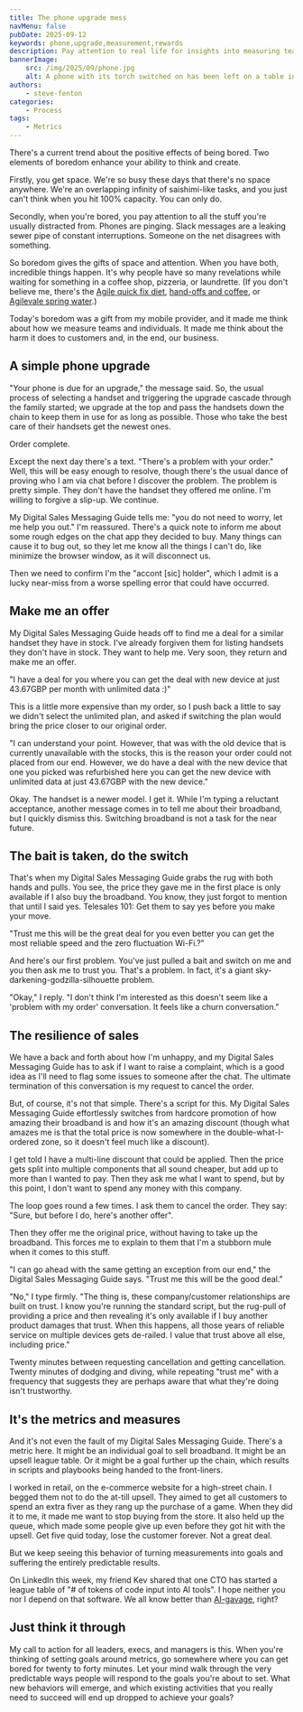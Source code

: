 ```yaml
---
title: The phone upgrade mess
navMenu: false
pubDate: 2025-09-12
keywords: phone,upgrade,measurement,rewards
description: Pay attention to real life for insights into measuring teams and individuals in your organization.
bannerImage:
    src: /img/2025/09/phone.jpg
    alt: A phone with its torch switched on has been left on a table in a dark room, the phone is a dark shape against the light coming from its torch.
authors:
    - steve-fenton
categories:
    - Process
tags:
    - Metrics
---
```


There's a current trend about the positive effects of being bored. Two elements of boredom enhance your ability to think and create.

Firstly, you get space. We're so busy these days that there's no space anywhere. We're an overlapping infinity of saishimi-like tasks, and you just can't think when you hit 100% capacity. You can only do.

Secondly, when you're bored, you pay attention to all the stuff you're usually distracted from. Phones are pinging. Slack messages are a leaking sewer pipe of constant interruptions. Someone on the net disagrees with something.

So boredom gives the gifts of space and attention. When you have both, incredible things happen. It's why people have so many revelations while waiting for something in a coffee shop, pizzeria, or laundrette. (If you don't believe me, there's the [Agile quick fix diet](https://stevefenton.co.uk/blog/2015/07/state-of-agile-2015/), [hand-offs and coffee](https://stevefenton.co.uk/blog/2013/08/thinking-about-hand-offs-and-coffee/), or [Agilevale spring water](https://stevefenton.co.uk/blog/2024/04/agilevale-spring/).)

Today's boredom was a gift from my mobile provider, and it made me think about how we measure teams and individuals. It made me think about the harm it does to customers and, in the end, our business.

## A simple phone upgrade

"Your phone is due for an upgrade," the message said. So, the usual process of selecting a handset and triggering the upgrade cascade through the family started; we upgrade at the top and pass the handsets down the chain to keep them in use for as long as possible. Those who take the best care of their handsets get the newest ones.

Order complete.

Except the next day there's a text. "There's a problem with your order." Well, this will be easy enough to resolve, though there's the usual dance of proving who I am via chat before I discover the problem. The problem is pretty simple. They don't have the handset they offered me online. I'm willing to forgive a slip-up. We continue.

My Digital Sales Messaging Guide tells me: "you do not need to worry, let me help you out." I'm reassured. There's a quick note to inform me about some rough edges on the chat app they decided to buy. Many things can cause it to bug out, so they let me know all the things I can't do, like minimize the browser window, as it will disconnect us.

Then we need to confirm I'm the "accont [sic] holder", which I admit is a lucky near-miss from a worse spelling error that could have occurred.

## Make me an offer

My Digital Sales Messaging Guide heads off to find me a deal for a similar handset they have in stock. I've already forgiven them for listing handsets they don't have in stock. They want to help me. Very soon, they return and make me an offer.

"I have a deal for you where you can get the deal with new device at just 43.67GBP per month with unlimited data :)"

This is a little more expensive than my order, so I push back a little to say we didn't select the unlimited plan, and asked if switching the plan would bring the price closer to our original order.

"I can understand your point. However, that was with the old device that is currently unavailable with the stocks, this is the reason your order could not placed from our end. However, we do have a deal with the new device that one you picked was refurbished here you can get the new device with unlimited data at just 43.67GBP with the new device."

Okay. The handset is a newer model. I get it. While I'm typing a reluctant acceptance, another message comes in to tell me about their broadband, but I quickly dismiss this. Switching broadband is not a task for the near future.

## The bait is taken, do the switch

That's when my Digital Sales Messaging Guide grabs the rug with both hands and pulls. You see, the price they gave me in the first place is only available if I also buy the broadband. You know, they just forgot to mention that until I said yes. Telesales 101: Get them to say yes before you make your move.

"Trust me this will be the great deal for you even better you can get the most reliable speed and the zero fluctuation Wi-Fi.?"

And here's our first problem. You've just pulled a bait and switch on me and you then ask me to trust you. That's a problem. In fact, it's a giant sky-darkening-godzilla-silhouette problem.

"Okay," I reply. "I don't think I'm interested as this doesn't seem like a 'problem with my order' conversation. It feels like a churn conversation."

## The resilience of sales

We have a back and forth about how I'm unhappy, and my Digital Sales Messaging Guide has to ask if I want to raise a complaint, which is a good idea as I'll need to flag some issues to someone after the chat. The ultimate termination of this conversation is my request to cancel the order.

But, of course, it's not that simple. There's a script for this. My Digital Sales Messaging Guide effortlessly switches from hardcore promotion of how amazing their broadband is and how it's an amazing discount (though what amazes me is that the total price is now somewhere in the double-what-I-ordered zone, so it doesn't feel much like a discount).

I get told I have a multi-line discount that could be applied. Then the price gets split into multiple components that all sound cheaper, but add up to more than I wanted to pay. Then they ask me what I want to spend, but by this point, I don't want to spend any money with this company.

The loop goes round a few times. I ask them to cancel the order. They say: "Sure, but before I do, here's another offer".

Then they offer me the original price, without having to take up the broadband. This forces me to explain to them that I'm a stubborn mule when it comes to this stuff.

"I can go ahead with the same getting an exception from our end," the Digital Sales Messaging Guide says. "Trust me this will be the good deal."

"No," I type firmly. "The thing is, these company/customer relationships are built on trust. I 
know you're running the standard script, but the rug-pull of providing a price and then revealing it's only available if I buy another product damages that trust. When this happens, all those years of reliable service on multiple 
devices gets de-railed. I value that trust above all else, including price."

Twenty minutes between requesting cancellation and getting cancellation. Twenty minutes of dodging and diving, while repeating "trust me" with a frequency that suggests they are perhaps aware that what they're doing isn't trustworthy.

## It's the metrics and measures

And it's not even the fault of my Digital Sales Messaging Guide. There's a metric here. It might be an individual goal to sell broadband. It might be an upsell league table. Or it might be a goal further up the chain, which results in scripts and playbooks being handed to the front-liners.

I worked in retail, on the e-commerce website for a high-street chain. I begged them not to do the at-till upsell. They aimed to get all customers to spend an extra fiver as they rang up the purchase of a game. When they did it to me, it made me want to stop buying from the store. It also held up the queue, which made some people give up even before they got hit with the upsell. Get five quid today, lose the customer forever. Not a great deal.

But we keep seeing this behavior of turning measurements into goals and suffering the entirely predictable results.

On LinkedIn this week, my friend Kev shared that one CTO has started a league table of "# of tokens of code input into AI tools". I hope neither you nor I depend on that software. We all know better than [AI-gavage](https://thenewstack.io/stop-force-feeding-ai-to-your-developers/), right?

## Just think it through

My call to action for all leaders, execs, and managers is this. When you're thinking of setting goals around metrics, go somewhere where you can get bored for twenty to forty minutes. Let your mind walk through the very predictable ways people will respond to the goals you're about to set. What new behaviors will emerge, and which existing activities that you really need to succeed will end up dropped to achieve your goals?
